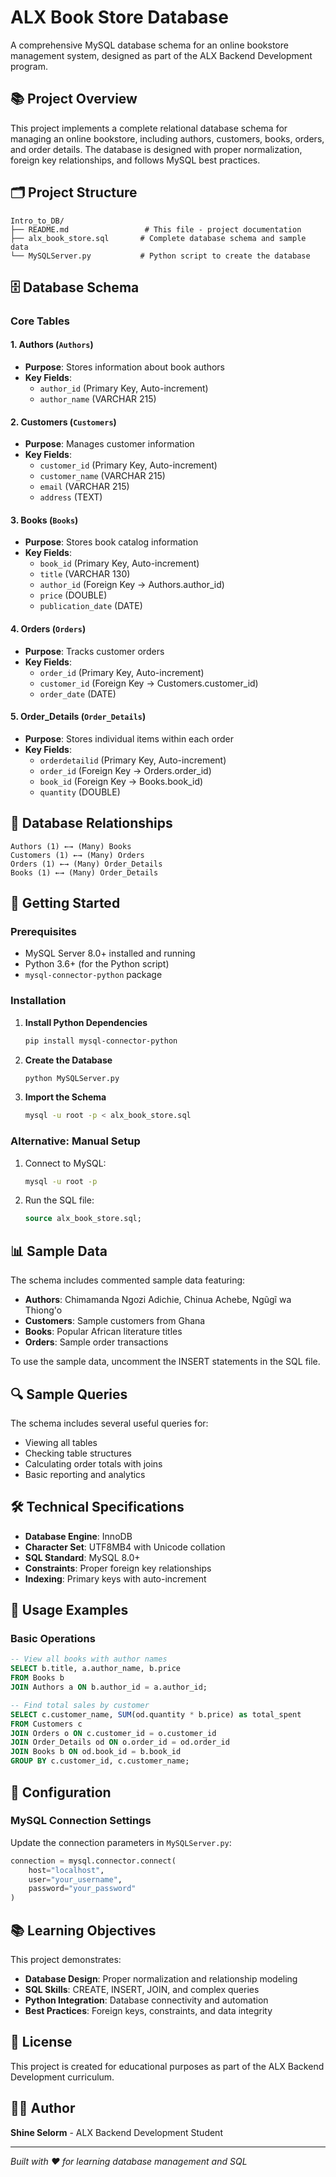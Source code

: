 # ALX Book Store Database

A comprehensive MySQL database schema for an online bookstore management system, designed as part of the ALX Backend Development program.

## 📚 Project Overview

This project implements a complete relational database schema for managing an online bookstore, including authors, customers, books, orders, and order details. The database is designed with proper normalization, foreign key relationships, and follows MySQL best practices.

## 🗂️ Project Structure

```
Intro_to_DB/
├── README.md                 # This file - project documentation
├── alx_book_store.sql       # Complete database schema and sample data
└── MySQLServer.py           # Python script to create the database
```

## 🗄️ Database Schema

### Core Tables

#### 1. **Authors** (`Authors`)
- **Purpose**: Stores information about book authors
- **Key Fields**: 
  - `author_id` (Primary Key, Auto-increment)
  - `author_name` (VARCHAR 215)

#### 2. **Customers** (`Customers`)
- **Purpose**: Manages customer information
- **Key Fields**:
  - `customer_id` (Primary Key, Auto-increment)
  - `customer_name` (VARCHAR 215)
  - `email` (VARCHAR 215)
  - `address` (TEXT)

#### 3. **Books** (`Books`)
- **Purpose**: Stores book catalog information
- **Key Fields**:
  - `book_id` (Primary Key, Auto-increment)
  - `title` (VARCHAR 130)
  - `author_id` (Foreign Key → Authors.author_id)
  - `price` (DOUBLE)
  - `publication_date` (DATE)

#### 4. **Orders** (`Orders`)
- **Purpose**: Tracks customer orders
- **Key Fields**:
  - `order_id` (Primary Key, Auto-increment)
  - `customer_id` (Foreign Key → Customers.customer_id)
  - `order_date` (DATE)

#### 5. **Order_Details** (`Order_Details`)
- **Purpose**: Stores individual items within each order
- **Key Fields**:
  - `orderdetailid` (Primary Key, Auto-increment)
  - `order_id` (Foreign Key → Orders.order_id)
  - `book_id` (Foreign Key → Books.book_id)
  - `quantity` (DOUBLE)

## 🔗 Database Relationships

```
Authors (1) ←→ (Many) Books
Customers (1) ←→ (Many) Orders
Orders (1) ←→ (Many) Order_Details
Books (1) ←→ (Many) Order_Details
```

## 🚀 Getting Started

### Prerequisites
- MySQL Server 8.0+ installed and running
- Python 3.6+ (for the Python script)
- `mysql-connector-python` package

### Installation

1. **Install Python Dependencies**
   ```bash
   pip install mysql-connector-python
   ```

2. **Create the Database**
   ```bash
   python MySQLServer.py
   ```

3. **Import the Schema**
   ```bash
   mysql -u root -p < alx_book_store.sql
   ```

### Alternative: Manual Setup

1. Connect to MySQL:
   ```bash
   mysql -u root -p
   ```

2. Run the SQL file:
   ```sql
   source alx_book_store.sql;
   ```

## 📊 Sample Data

The schema includes commented sample data featuring:
- **Authors**: Chimamanda Ngozi Adichie, Chinua Achebe, Ngũgĩ wa Thiong'o
- **Customers**: Sample customers from Ghana
- **Books**: Popular African literature titles
- **Orders**: Sample order transactions

To use the sample data, uncomment the INSERT statements in the SQL file.

## 🔍 Sample Queries

The schema includes several useful queries for:
- Viewing all tables
- Checking table structures
- Calculating order totals with joins
- Basic reporting and analytics

## 🛠️ Technical Specifications

- **Database Engine**: InnoDB
- **Character Set**: UTF8MB4 with Unicode collation
- **SQL Standard**: MySQL 8.0+
- **Constraints**: Proper foreign key relationships
- **Indexing**: Primary keys with auto-increment

## 📝 Usage Examples

### Basic Operations

```sql
-- View all books with author names
SELECT b.title, a.author_name, b.price 
FROM Books b 
JOIN Authors a ON b.author_id = a.author_id;

-- Find total sales by customer
SELECT c.customer_name, SUM(od.quantity * b.price) as total_spent
FROM Customers c
JOIN Orders o ON c.customer_id = o.customer_id
JOIN Order_Details od ON o.order_id = od.order_id
JOIN Books b ON od.book_id = b.book_id
GROUP BY c.customer_id, c.customer_name;
```

## 🔧 Configuration

### MySQL Connection Settings
Update the connection parameters in `MySQLServer.py`:
```python
connection = mysql.connector.connect(
    host="localhost",
    user="your_username",
    password="your_password"
)
```

## 📚 Learning Objectives

This project demonstrates:
- **Database Design**: Proper normalization and relationship modeling
- **SQL Skills**: CREATE, INSERT, JOIN, and complex queries
- **Python Integration**: Database connectivity and automation
- **Best Practices**: Foreign keys, constraints, and data integrity


## 📄 License

This project is created for educational purposes as part of the ALX Backend Development curriculum.

## 👨‍💻 Author

**Shine Selorm** - ALX Backend Development Student

---

*Built with ❤️ for learning database management and SQL*
